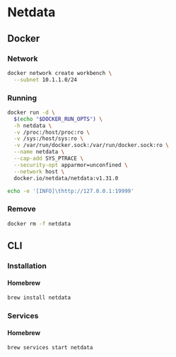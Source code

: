 # Netdata

## Docker

### Network

```sh
docker network create workbench \
  --subnet 10.1.1.0/24
```

### Running

```sh
docker run -d \
  $(echo "$DOCKER_RUN_OPTS") \
  -h netdata \
  -v /proc:/host/proc:ro \
  -v /sys:/host/sys:ro \
  -v /var/run/docker.sock:/var/run/docker.sock:ro \
  --name netdata \
  --cap-add SYS_PTRACE \
  --security-opt apparmor=unconfined \
  --network host \
  docker.io/netdata/netdata:v1.31.0
```

```sh
echo -e '[INFO]\thttp://127.0.0.1:19999'
```

### Remove

```sh
docker rm -f netdata
```

## CLI

### Installation

#### Homebrew

```sh
brew install netdata
```

### Services

#### Homebrew

```sh
brew services start netdata
```
